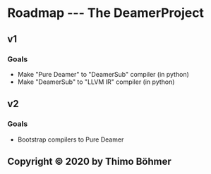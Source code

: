 # Roadmap --- The DeamerProject

## v1

### Goals

- Make "Pure Deamer" to "DeamerSub" compiler (in python)
- Make "DeamerSub" to "LLVM IR" compiler (in python)

## v2

### Goals

- Bootstrap compilers to Pure Deamer

## Copyright © 2020 by Thimo Böhmer



